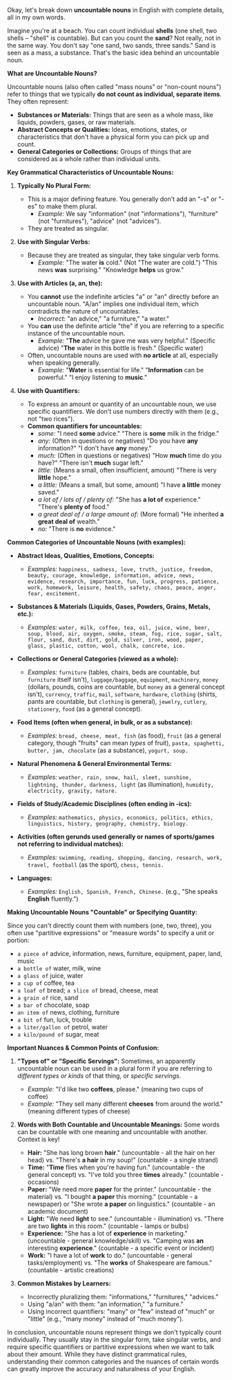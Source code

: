 Okay, let's break down **uncountable nouns** in English with complete details, all in my own words.

Imagine you're at a beach. You can count individual **shells** (one shell, two shells – "shell" is countable). But can you count the **sand**? Not really, not in the same way. You don't say "one sand, two sands, three sands." Sand is seen as a mass, a substance. That's the basic idea behind an uncountable noun.

**What are Uncountable Nouns?**

Uncountable nouns (also often called "mass nouns" or "non-count nouns") refer to things that we typically **do not count as individual, separate items**. They often represent:

- **Substances or Materials:** Things that are seen as a whole mass, like liquids, powders, gases, or raw materials.
- **Abstract Concepts or Qualities:** Ideas, emotions, states, or characteristics that don't have a physical form you can pick up and count.
- **General Categories or Collections:** Groups of things that are considered as a whole rather than individual units.

**Key Grammatical Characteristics of Uncountable Nouns:**

1. **Typically No Plural Form:**
    
    - This is a major defining feature. You generally don't add an "-s" or "-es" to make them plural.
        - _Example:_ We say "information" (not "informations"), "furniture" (not "furnitures"), "advice" (not "advices").
    - They are treated as singular.
2. **Use with Singular Verbs:**
    
    - Because they are treated as singular, they take singular verb forms.
        - _Example:_ "The water **is** cold." (Not "The water are cold.") "This news **was** surprising." "Knowledge **helps** us grow."
3. **Use with Articles (a, an, the):**
    
    - You **cannot** use the indefinite articles "a" or "an" directly before an uncountable noun. "A/an" implies one individual item, which contradicts the nature of uncountables.
        - _Incorrect:_ "an advice," "a furniture," "a water."
    - You **can** use the definite article "the" if you are referring to a specific instance of the uncountable noun.
        - _Example:_ "**The** advice he gave me was very helpful." (Specific advice) "**The** water in this bottle is fresh." (Specific water)
    - Often, uncountable nouns are used with **no article** at all, especially when speaking generally.
        - _Example:_ "**Water** is essential for life." "**Information** can be powerful." "I enjoy listening to **music**."
4. **Use with Quantifiers:**
    
    - To express an amount or quantity of an uncountable noun, we use specific quantifiers. We don't use numbers directly with them (e.g., not "two rices").
    - **Common quantifiers for uncountables:**
        - _some:_ "I need **some** advice." "There is **some** milk in the fridge."
        - _any:_ (Often in questions or negatives) "Do you have **any** information?" "I don't have **any** money."
        - _much:_ (Often in questions or negatives) "How **much** time do you have?" "There isn't **much** sugar left."
        - _little:_ (Means a small, often insufficient, amount) "There is very **little** hope."
        - _a little:_ (Means a small, but some, amount) "I have **a little** money saved."
        - _a lot of / lots of / plenty of:_ "She has **a lot of** experience." "There's **plenty of** food."
        - _a great deal of / a large amount of:_ (More formal) "He inherited **a great deal of** wealth."
        - _no:_ "There is **no** evidence."

**Common Categories of Uncountable Nouns (with examples):**

- **Abstract Ideas, Qualities, Emotions, Concepts:**
    
    - _Examples:_ `happiness, sadness, love, truth, justice, freedom, beauty, courage, knowledge, information, advice, news, evidence, research, importance, fun, luck, progress, patience, work, homework, leisure, health, safety, chaos, peace, anger, fear, excitement.`
- **Substances & Materials (Liquids, Gases, Powders, Grains, Metals, etc.):**
    
    - _Examples:_ `water, milk, coffee, tea, oil, juice, wine, beer, soup, blood, air, oxygen, smoke, steam, fog, rice, sugar, salt, flour, sand, dust, dirt, gold, silver, iron, wood, paper, glass, plastic, cotton, wool, chalk, concrete, ice.`
- **Collections or General Categories (viewed as a whole):**
    
    - _Examples:_ `furniture` (tables, chairs, beds are countable, but `furniture` itself isn't), `luggage/baggage`, `equipment`, `machinery`, `money` (dollars, pounds, coins are countable, but `money` as a general concept isn't), `currency`, `traffic`, `mail`, `software`, `hardware`, `clothing` (shirts, pants are countable, but `clothing` is general), `jewelry`, `cutlery`, `stationery`, `food` (as a general concept).
- **Food Items (often when general, in bulk, or as a substance):**
    
    - _Examples:_ `bread, cheese, meat, fish` (as food), `fruit` (as a general category, though "fruits" can mean _types_ of fruit), `pasta, spaghetti, butter, jam, chocolate` (as a substance), `yogurt, soup.`
- **Natural Phenomena & General Environmental Terms:**
    
    - _Examples:_ `weather, rain, snow, hail, sleet, sunshine, lightning, thunder, darkness, light` (as illumination), `humidity, electricity, gravity, nature.`
- **Fields of Study/Academic Disciplines (often ending in -ics):**
    
    - _Examples:_ `mathematics, physics, economics, politics, ethics, linguistics, history, geography, chemistry, biology.`
- **Activities (often gerunds used generally or names of sports/games not referring to individual matches):**
    
    - _Examples:_ `swimming, reading, shopping, dancing, research, work, travel, football` (as the sport), `chess, tennis.`
- **Languages:**
    
    - _Examples:_ `English, Spanish, French, Chinese.` (e.g., "She speaks **English** fluently.")

**Making Uncountable Nouns "Countable" or Specifying Quantity:**

Since you can't directly count them with numbers (one, two, three), you often use "partitive expressions" or "measure words" to specify a unit or portion:

- `a piece of` advice, information, news, furniture, equipment, paper, land, music
- `a bottle of` water, milk, wine
- `a glass of` juice, water
- `a cup of` coffee, tea
- `a loaf of` bread; `a slice of` bread, cheese, meat
- `a grain of` rice, sand
- `a bar of` chocolate, soap
- `an item of` news, clothing, furniture
- `a bit of` fun, luck, trouble
- `a liter/gallon of` petrol, water
- `a kilo/pound of` sugar, meat

**Important Nuances & Common Points of Confusion:**

1. **"Types of" or "Specific Servings":** Sometimes, an apparently uncountable noun can be used in a plural form if you are referring to _different types or kinds_ of that thing, or _specific servings_.
    
    - _Example:_ "I'd like two **coffees**, please." (meaning two cups of coffee)
    - _Example:_ "They sell many different **cheeses** from around the world." (meaning different types of cheese)
2. **Words with Both Countable and Uncountable Meanings:** Some words can be countable with one meaning and uncountable with another. Context is key!
    
    - **Hair:** "She has long brown **hair**." (uncountable - all the hair on her head) vs. "There's **a hair** in my soup!" (countable - a single strand)
    - **Time:** "**Time** flies when you're having fun." (uncountable - the general concept) vs. "I've told you three **times** already." (countable - occasions)
    - **Paper:** "We need more **paper** for the printer." (uncountable - the material) vs. "I bought **a paper** this morning." (countable - a newspaper) or "She wrote **a paper** on linguistics." (countable - an academic document)
    - **Light:** "We need **light** to see." (uncountable - illumination) vs. "There are two **lights** in this room." (countable - lamps or bulbs)
    - **Experience:** "She has a lot of **experience** in marketing." (uncountable - general knowledge/skill) vs. "Camping was **an** interesting **experience**." (countable - a specific event or incident)
    - **Work:** "I have a lot of **work** to do." (uncountable - general tasks/employment) vs. "The **works** of Shakespeare are famous." (countable - artistic creations)
3. **Common Mistakes by Learners:**
    
    - Incorrectly pluralizing them: "informations," "furnitures," "advices."
    - Using "a/an" with them: "an information," "a furniture."
    - Using incorrect quantifiers: "many" or "few" instead of "much" or "little" (e.g., "many money" instead of "much money").

In conclusion, uncountable nouns represent things we don't typically count individually. They usually stay in the singular form, take singular verbs, and require specific quantifiers or partitive expressions when we want to talk about their amount. While they have distinct grammatical rules, understanding their common categories and the nuances of certain words can greatly improve the accuracy and naturalness of your English.